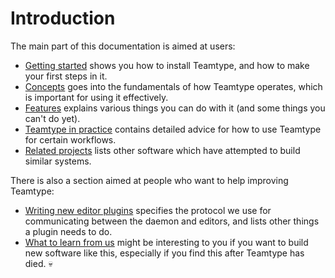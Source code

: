 <!--
SPDX-FileCopyrightText: 2024 blinry <mail@blinry.org>
SPDX-FileCopyrightText: 2024 zormit <nt4u@kpvn.de>

SPDX-License-Identifier: CC-BY-SA-4.0
-->

# Introduction

The main part of this documentation is aimed at users:

- [Getting started](getting-started.md) shows you how to install Teamtype, and how to make your first steps in it.
- [Concepts](concepts.md) goes into the fundamentals of how Teamtype operates, which is important for using it effectively.
- [Features](features.md) explains various things you can do with it (and some things you can't do yet).
- [Teamtype in practice](in-practice.md) contains detailed advice for how to use Teamtype for certain workflows.
- [Related projects](related-projects.md) lists other software which have attempted to build similar systems.

There is also a section aimed at people who want to help improving Teamtype:

- [Writing new editor plugins](editor-plugin-dev-guide.md) specifies the protocol we use for communicating between the daemon and editors, and lists other things a plugin needs to do.
- [What to learn from us](learn-from-us.md) might be interesting to you if you want to build new software like this, especially if you find this after Teamtype has died. 💀
